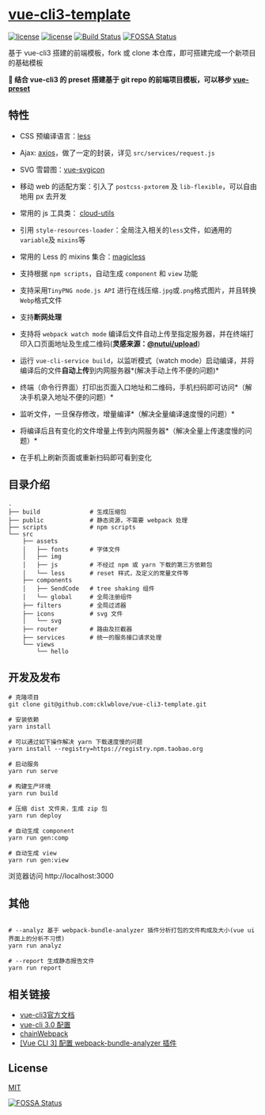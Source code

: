 # [vue-cli3-template](https://github.com/cklwblove/vue-cli3-template)

[![license](https://img.shields.io/badge/vue-2.5.17-brightgreen.svg)](https://github.com/vuejs/vue)
[![license](https://img.shields.io/badge/license-MIT-brightgreen.svg)](https://github.com/cklwblove/vue-cli3-template/blob/master/LICENSE)
[![Build Status](https://travis-ci.org/cklwblove/vue-cli3-template.svg?branch=master)](https://travis-ci.org/cklwblove/vue-cli3-template)
[![FOSSA Status](https://app.fossa.com/api/projects/git%2Bgithub.com%2Fcklwblove%2Fvue-cli3-template.svg?type=shield)](https://app.fossa.com/projects/git%2Bgithub.com%2Fcklwblove%2Fvue-cli3-template?ref=badge_shield)

基于 vue-cli3 搭建的前端模板，fork 或 clone 本仓库，即可搭建完成一个新项目的基础模板

**🚀 结合 vue-cli3 的 preset 搭建基于 git repo 的前端项目模板，可以移步 [vue-preset](https://github.com/cklwblove/vue-preset)**

## 特性

- CSS 预编译语言：[less](http://lesscss.org/)

- Ajax: [axios](https://github.com/axios/axios)，做了一定的封装，详见 `src/services/request.js`

- SVG 雪碧图：[vue-svgicon](https://github.com/MMF-FE/vue-svgicon)

- 移动 web 的适配方案：引入了 `postcss-pxtorem` 及 `lib-flexible`，可以自由地用 px 去开发

- 常用的 js 工具类： [cloud-utils](https://cklwblove.github.io/cloud-utils/)

- 引用 `style-resources-loader`：全局注入相关的`less`文件，如通用的 `variable`及 `mixins`等

- 常用的 Less 的 mixins 集合：[magicless](https://github.com/cklwblove/magicless)

- 支持根据 `npm scripts`，自动生成 `component` 和 `view` 功能

- 支持采用`TinyPNG node.js API` 进行在线压缩`.jpg`或`.png`格式图片，并且转换`Webp`格式文件

- 支持**断网处理**

- 支持将 `webpack watch mode` 编译后文件自动上传至指定服务器，并在终端打印入口页面地址及生成二维码(**灵感来源：[@nutui/upload](https://www.npmjs.com/package/@nutui/upload)**)
 - 运行 `vue-cli-service build`，以监听模式（watch mode）启动编译，并将编译后的文件**自动上传**到内网服务器*(解决手动上传不便的问题)*
 - 终端（命令行界面）打印出页面入口地址和二维码，手机扫码即可访问*（解决手机录入地址不便的问题）*
 - 监听文件，一旦保存修改，增量编译*（解决全量编译速度慢的问题）*
 - 将编译后且有变化的文件增量上传到内网服务器*（解决全量上传速度慢的问题）*
 - 在手机上刷新页面或重新扫码即可看到变化


## 目录介绍

```
.
├── build              # 生成压缩包
├── public             # 静态资源，不需要 webpack 处理
├── scripts            # npm scripts
└── src
    ├── assets
    │   ├── fonts      # 字体文件
    │   ├── img
    │   ├── js         # 不经过 npm 或 yarn 下载的第三方依赖包
    │   └── less       # reset 样式，及定义的常量文件等
    ├── components
    │   ├── SendCode   # tree shaking 组件
    │   └── global     # 全局注册组件
    ├── filters        # 全局过滤器
    ├── icons          # svg 文件
    │   └── svg
    ├── router         # 路由及拦截器
    ├── services       # 统一的服务接口请求处理
    └── views
        └── hello

```


## 开发及发布
```
# 克隆项目
git clone git@github.com:cklwblove/vue-cli3-template.git

# 安装依赖
yarn install

# 可以通过如下操作解决 yarn 下载速度慢的问题
yarn install --registry=https://registry.npm.taobao.org

# 启动服务
yarn run serve

# 构建生产环境
yarn run build

# 压缩 dist 文件夹，生成 zip 包
yarn run deploy

# 自动生成 component
yarn run gen:comp

# 自动生成 view
yarn run gen:view

```

浏览器访问 http://localhost:3000

## 其他
```

# --analyz 基于 webpack-bundle-analyzer 插件分析打包的文件构成及大小(vue ui 界面上的分析不习惯)
yarn run analyz

# --report 生成静态报告文件
yarn run report

```

## 相关链接

- [vue-cli3官方文档](https://cli.vuejs.org/zh/)
- [vue-cli 3.0 配置](https://blog.csdn.net/qq_35844177/article/details/81099492)
- [chainWebpack](https://github.com/neutrinojs/webpack-chain#getting-started)
- [[Vue CLI 3] 配置 webpack-bundle-analyzer 插件](https://segmentfault.com/a/1190000016247872)
## License

[MIT](https://github.com/cklwblove/vue-cli3-template/blob/master/LICENSE)

[![FOSSA Status](https://app.fossa.com/api/projects/git%2Bgithub.com%2Fcklwblove%2Fvue-cli3-template.svg?type=large)](https://app.fossa.com/projects/git%2Bgithub.com%2Fcklwblove%2Fvue-cli3-template?ref=badge_large)
